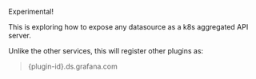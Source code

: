 Experimental!

This is exploring how to expose any datasource as a k8s aggregated API server.

Unlike the other services, this will register other plugins as:

> {plugin-id}.ds.grafana.com

